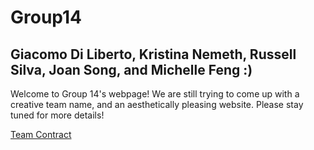 # Group14
## Giacomo Di Liberto, Kristina Nemeth, Russell Silva, Joan Song, and Michelle Feng :)

Welcome to Group 14's webpage! We are still trying to come up with a creative team name, and an aesthetically pleasing website. Please stay tuned for more details!

[Team Contract](https://drive.google.com/file/d/0Bw1HyB20twU4VlcwRkpBdTJKY0E/view?usp=sharing)
